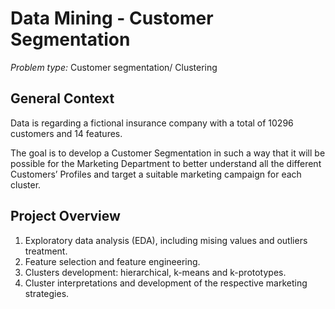 # Data Mining - Customer Segmentation 

*Problem type:* Customer segmentation/ Clustering 


## General Context 
Data is regarding a fictional insurance company with a total of 10296 customers and 14 features.

The goal is to develop a Customer Segmentation in such a way that it will be possible for the Marketing Department to better understand all the different Customers’ Profiles and target a suitable marketing campaign for each cluster.


## Project Overview
1. Exploratory data analysis (EDA), including mising values and outliers treatment.
2. Feature selection and feature engineering.
3. Clusters development: hierarchical, k-means and k-prototypes. 
4. Cluster interpretations and development of the respective marketing strategies. 
